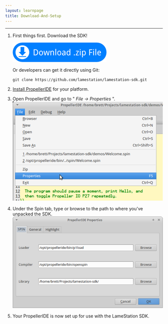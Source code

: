 ```yaml
---
layout: learnpage
title: Download-And-Setup
--- 
```

------------------

1.  First things first. Download the SDK!   

    [![](attachments/13762604/18055193.png)](https://github.com/lamestation/lamestation-sdk/archive/master.zip)
      
     Or developers can get it directly using Git:

        git clone https://github.com/lamestation/lamestation-sdk.git

2.  [Install
    PropellerIDE](https://lamestation.atlassian.net/wiki/display/PI/Downloads)
    for your platform.

3.  Open PropellerIDE and go to " *File -\> Properties* ".   
     ![](attachments/15958188/20578328.png)
4.  Under the Spin tab, type or browse to the path to where you've
    unpacked the SDK.   
     ![](attachments/15958188/20578329.png)
5.  Your PropellerIDE is now set up for use with the LameStation SDK.

